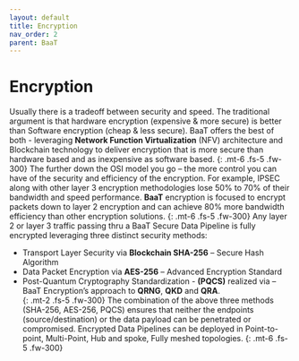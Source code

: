 ```yaml
---
layout: default
title: Encryption
nav_order: 2
parent: BaaT
---
```


# Encryption

Usually there is a tradeoff between security and speed. The traditional argument is that hardware encryption (expensive & more secure) is better than Software encryption (cheap & less secure). BaaT offers the best of both - leveraging **Network Function Virtualization** (NFV) architecture and Blockchain technology to deliver encryption that is more secure than hardware based and as inexpensive as software based. 
{: .mt-6 .fs-5 .fw-300} 
The further down the OSI model you go – the more control you can have of the security and efficiency of the encryption. For example, IPSEC along with other layer 3 encryption methodologies lose 50% to 70% of their bandwidth and speed performance. **BaaT** encryption is focused to encrypt packets down to layer 2 encryption and can achieve 80% more bandwidth efficiency than other encryption solutions.
{: .mt-6 .fs-5 .fw-300} 
Any layer 2 or layer 3 traffic passing thru a BaaT Secure Data Pipeline is fully encrypted leveraging three distinct security methods:
- Transport Layer Security via **Blockchain SHA-256** – Secure Hash Algorithm
- Data Packet Encryption via **AES-256** – Advanced Encryption Standard
- Post-Quantum Cryptography Standardization - **(PQCS)** realized via – BaaT Encryption’s approach to **QRNG**, **QKD** and **QRA**.  
{: .mt-2 .fs-5 .fw-300} 
The combination of the above three methods (SHA-256, AES-256, PQCS) ensures that neither the endpoints (source/destination) or the data payload can be penetrated or compromised. Encrypted Data Pipelines can be deployed in Point-to-point, Multi-Point, Hub and spoke, Fully meshed topologies. 
{: .mt-6 .fs-5 .fw-300} 